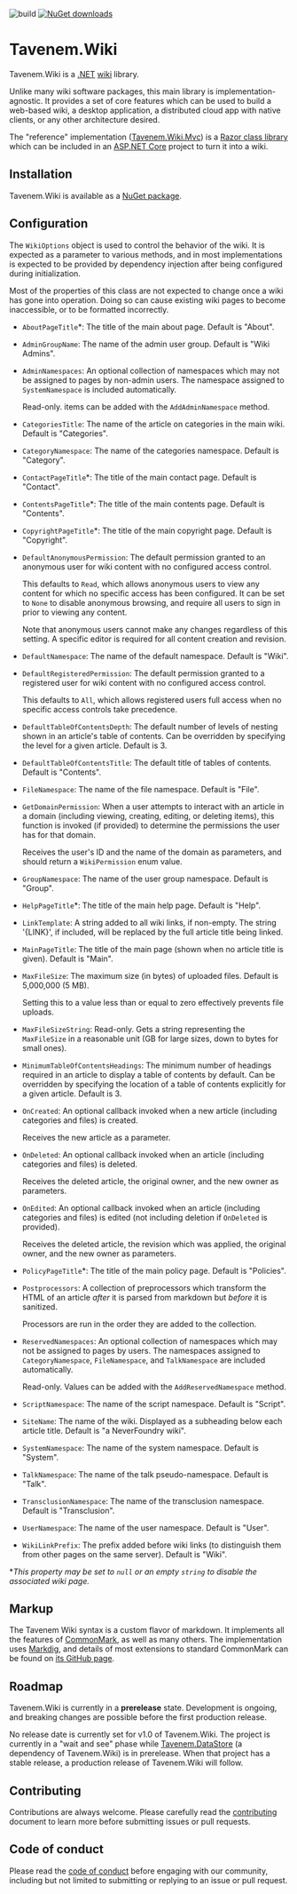 ![build](https://img.shields.io/github/workflow/status/Tavenem/Wiki/publish/main) [![NuGet downloads](https://img.shields.io/nuget/dt/Tavenem.Wiki)](https://www.nuget.org/packages/Tavenem.Wiki/)

Tavenem.Wiki
==

Tavenem.Wiki is a [.NET](https://dotnet.microsoft.com) [wiki](http://wikipedia.com/wiki/Wiki)
library.

Unlike many wiki software packages, this main library is implementation-agnostic. It provides a set
of core features which can be used to build a web-based wiki, a desktop application, a distributed
cloud app with native clients, or any other architecture desired.

The "reference" implementation ([Tavenem.Wiki.Mvc](https://github.com/Tavenem/Wiki.Mvc)) is a [Razor
class library](https://docs.microsoft.com/en-us/aspnet/core/razor-pages/ui-class) which can be
included in an [ASP.NET Core](https://docs.microsoft.com/en-us/aspnet/core) project to turn it into
a wiki.

## Installation

Tavenem.Wiki is available as a [NuGet package](https://www.nuget.org/packages/Tavenem.Wiki/).

## Configuration
The `WikiOptions` object is used to control the behavior of the wiki. It is expected as a parameter
to various methods, and in most implementations is expected to be provided by dependency injection
after being configured during initialization.

Most of the properties of this class are not expected to change once a wiki has gone into operation.
Doing so can cause existing wiki pages to become inaccessible, or to be formatted incorrectly.

- `AboutPageTitle`*: The title of the main about page. Default is "About".
- `AdminGroupName`: The name of the admin user group. Default is "Wiki Admins".
- `AdminNamespaces`: An optional collection of namespaces which may not be assigned to pages by
  non-admin users. The namespace assigned to `SystemNamespace` is included automatically.

  Read-only. items can be added with the `AddAdminNamespace` method.
- `CategoriesTitle`: The name of the article on categories in the main wiki. Default is
  "Categories".
- `CategoryNamespace`: The name of the categories namespace. Default is "Category".
- `ContactPageTitle`*: The title of the main contact page. Default is "Contact".
- `ContentsPageTitle`*: The title of the main contents page. Default is "Contents".
- `CopyrightPageTitle`*: The title of the main copyright page. Default is "Copyright".
- `DefaultAnonymousPermission`: The default permission granted to an anonymous user for wiki content with no configured access control.

  This defaults to `Read`, which allows anonymous users to view any content for which no specific
  access has been configured. It can be set to `None` to disable anonymous browsing, and require all
  users to sign in prior to viewing any content.

  Note that anonymous users cannot make any changes regardless of this setting. A specific editor is
  required for all content creation and revision.
- `DefaultNamespace`: The name of the default namespace. Default is "Wiki".
- `DefaultRegisteredPermission`: The default permission granted to a registered user for wiki content with no configured access control.

  This defaults to `All`, which allows registered users full access when no specific access controls
  take precedence.
- `DefaultTableOfContentsDepth`: The default number of levels of nesting shown in an article's table
  of contents. Can be overridden by specifying the level for a given article. Default is 3.
- `DefaultTableOfContentsTitle`: The default title of tables of contents. Default is "Contents".
- `FileNamespace`: The name of the file namespace. Default is "File".
- `GetDomainPermission`: When a user attempts to interact with an article in a domain (including viewing, creating, editing, or deleting items), this function is invoked (if provided) to determine the permissions the user has for that domain.

  Receives the user's ID and the name of the domain as parameters, and should return a
  `WikiPermission` enum value.
- `GroupNamespace`: The name of the user group namespace. Default is "Group".
- `HelpPageTitle`*: The title of the main help page. Default is "Help".
- `LinkTemplate`: A string added to all wiki links, if non-empty. The string '\{LINK\}', if included,
  will be replaced by the full article title being linked.
- `MainPageTitle`: The title of the main page (shown when no article title is given). Default is
  "Main".
- `MaxFileSize`: The maximum size (in bytes) of uploaded files. Default is 5,000,000 (5 MB).

  Setting this to a value less than or equal to zero effectively prevents file uploads.
- `MaxFileSizeString`: Read-only. Gets a string representing the `MaxFileSize` in a reasonable unit
  (GB for large sizes, down to bytes for small ones).
- `MinimumTableOfContentsHeadings`: The minimum number of headings required in an article to display
  a table of contents by default. Can be overridden by specifying the location of a table of
  contents explicitly for a given article. Default is 3.
- `OnCreated`: An optional callback invoked when a new article (including categories and files) is
  created.
  
  Receives the new article as a parameter.
- `OnDeleted`: An optional callback invoked when an article (including categories and files) is
  deleted.
  
  Receives the deleted article, the original owner, and the new owner as parameters.
- `OnEdited`: An optional callback invoked when an article (including categories and files) is
  edited (not including deletion if `OnDeleted` is provided).
  
  Receives the deleted article, the revision which was applied, the original owner, and the new
  owner as parameters.
- `PolicyPageTitle`*: The title of the main policy page. Default is "Policies".
- `Postprocessors`: A collection of preprocessors which transform the HTML of an article *after* it
  is parsed from markdown but *before* it is sanitized.

  Processors are run in the order they are added to the collection.
- `ReservedNamespaces`: An optional collection of namespaces which may not be assigned to pages by
  users. The namespaces assigned to `CategoryNamespace`, `FileNamespace`, and `TalkNamespace` are
  included automatically.

  Read-only. Values can be added with the `AddReservedNamespace` method.
- `ScriptNamespace`: The name of the script namespace. Default is "Script".
- `SiteName`: The name of the wiki. Displayed as a subheading below each article title. Default is
  "a NeverFoundry wiki".
- `SystemNamespace`: The name of the system namespace. Default is "System".
- `TalkNamespace`: The name of the talk pseudo-namespace. Default is "Talk".
- `TransclusionNamespace`: The name of the transclusion namespace. Default is "Transclusion".
- `UserNamespace`: The name of the user namespace. Default is "User".
- `WikiLinkPrefix`: The prefix added before wiki links (to distinguish them from other pages on the
  same server). Default is "Wiki".

**This property may be set to `null` or an empty `string` to disable the associated wiki page.*

## Markup
The Tavenem Wiki syntax is a custom flavor of markdown. It implements all the features of
[CommonMark](http://commonmark.org), as well as many others. The implementation uses
[Markdig](https://github.com/lunet-io/markdig), and details of most extensions to standard
CommonMark can be found on [its GitHub page](https://github.com/lunet-io/markdig).

## Roadmap

Tavenem.Wiki is currently in a **prerelease** state. Development is ongoing, and breaking changes
are possible before the first production release.

No release date is currently set for v1.0 of Tavenem.Wiki. The project is currently in a "wait and
see" phase while [Tavenem.DataStore](https://github.com/Tavenem/DataStore) (a dependency of
Tavenem.Wiki) is in prerelease. When that project has a stable release, a production release of
Tavenem.Wiki will follow.

## Contributing

Contributions are always welcome. Please carefully read the [contributing](docs/CONTRIBUTING.md) document to learn more before submitting issues or pull requests.

## Code of conduct

Please read the [code of conduct](docs/CODE_OF_CONDUCT.md) before engaging with our community, including but not limited to submitting or replying to an issue or pull request.
